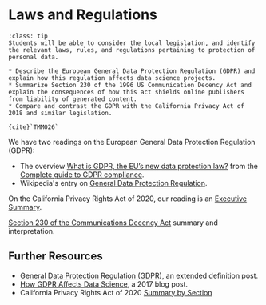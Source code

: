 # Laws and Regulations

```{admonition} Learning Outcome
:class: tip
Students will be able to consider the local legislation, and identify the relevant laws, rules, and regulations pertaining to protection of personal data.
```

```{admonition} Sample Tasks
* Describe the European General Data Protection Regulation (GDPR) and explain how this regulation affects data science projects.
* Summarize Section 230 of the 1996 US Communication Decency Act and explain the consequences of how this act shields online publishers from liability of generated content.
* Compare and contrast the GDPR with the California Privacy Act of 2018 and similar legislation.

{cite}`TMM026`
```
We have two readings on the European General Data Protection Regulation (GDPR):
* The overview [What is GDPR, the EU’s new data protection law?](https://gdpr.eu/what-is-gdpr/) from the [Complete guide to GDPR compliance](https://gdpr.eu/).
* Wikipedia's entry on [General Data Protection Regulation](https://en.wikipedia.org/wiki/General_Data_Protection_Regulation).

On the California Privacy Rights Act of 2020, our reading is an [Executive Summary](https://www.caprivacy.org/cpra-exec-summary/).
  
[Section 230 of the Communications Decency Act](https://www.eff.org/issues/cda230) summary and interpretation.

## Further Resources

* [General Data Protection Regulation (GDPR)](https://www.techtarget.com/whatis/definition/General-Data-Protection-Regulation-GDPR), an extended definition post.
* [How GDPR Affects Data Science](https://www.kdnuggets.com/2017/07/gdpr-affects-data-science.html), a 2017 blog post.
* California Privacy Rights Act of 2020 [Summary by Section](https://www.caprivacy.org/cpra-summary-by-section/)
